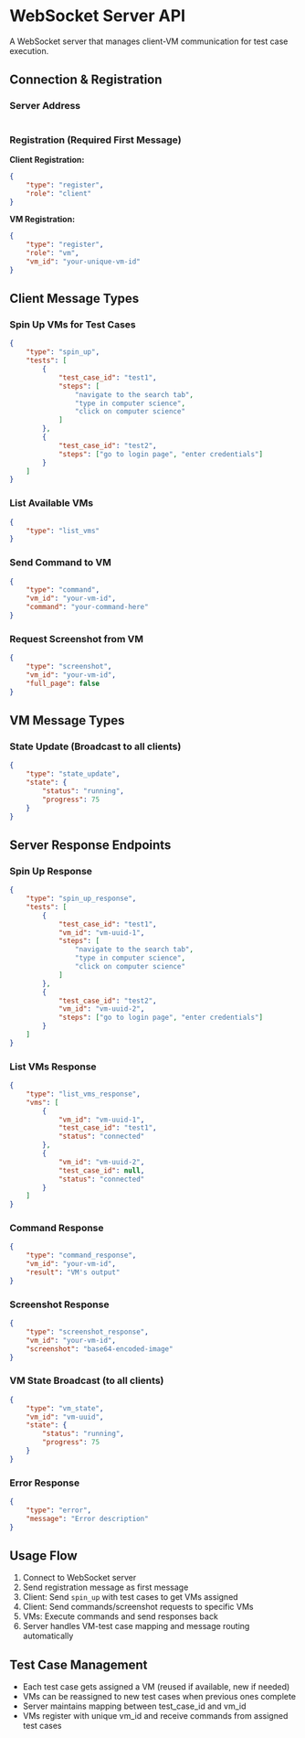# WebSocket Server API

A WebSocket server that manages client-VM communication for test case execution.

## Connection & Registration

### Server Address

```ws://localhost:8765

```

### Registration (Required First Message)

**Client Registration:**

```json
{
    "type": "register",
    "role": "client"
}
```

**VM Registration:**

```json
{
    "type": "register",
    "role": "vm",
    "vm_id": "your-unique-vm-id"
}
```

## Client Message Types

### Spin Up VMs for Test Cases

```json
{
    "type": "spin_up",
    "tests": [
        {
            "test_case_id": "test1",
            "steps": [
                "navigate to the search tab",
                "type in computer science",
                "click on computer science"
            ]
        },
        {
            "test_case_id": "test2",
            "steps": ["go to login page", "enter credentials"]
        }
    ]
}
```

### List Available VMs

```json
{
    "type": "list_vms"
}
```

### Send Command to VM

```json
{
    "type": "command",
    "vm_id": "your-vm-id",
    "command": "your-command-here"
}
```

### Request Screenshot from VM

```json
{
    "type": "screenshot",
    "vm_id": "your-vm-id",
    "full_page": false
}
```

## VM Message Types

### State Update (Broadcast to all clients)

```json
{
    "type": "state_update",
    "state": {
        "status": "running",
        "progress": 75
    }
}
```

## Server Response Endpoints

### Spin Up Response

```json
{
    "type": "spin_up_response",
    "tests": [
        {
            "test_case_id": "test1",
            "vm_id": "vm-uuid-1",
            "steps": [
                "navigate to the search tab",
                "type in computer science",
                "click on computer science"
            ]
        },
        {
            "test_case_id": "test2",
            "vm_id": "vm-uuid-2",
            "steps": ["go to login page", "enter credentials"]
        }
    ]
}
```

### List VMs Response

```json
{
    "type": "list_vms_response",
    "vms": [
        {
            "vm_id": "vm-uuid-1",
            "test_case_id": "test1",
            "status": "connected"
        },
        {
            "vm_id": "vm-uuid-2",
            "test_case_id": null,
            "status": "connected"
        }
    ]
}
```

### Command Response

```json
{
    "type": "command_response",
    "vm_id": "your-vm-id",
    "result": "VM's output"
}
```

### Screenshot Response

```json
{
    "type": "screenshot_response",
    "vm_id": "your-vm-id",
    "screenshot": "base64-encoded-image"
}
```

### VM State Broadcast (to all clients)

```json
{
    "type": "vm_state",
    "vm_id": "vm-uuid",
    "state": {
        "status": "running",
        "progress": 75
    }
}
```

### Error Response

```json
{
    "type": "error",
    "message": "Error description"
}
```

## Usage Flow

1. Connect to WebSocket server
2. Send registration message as first message
3. Client: Send `spin_up` with test cases to get VMs assigned
4. Client: Send commands/screenshot requests to specific VMs
5. VMs: Execute commands and send responses back
6. Server handles VM-test case mapping and message routing automatically

## Test Case Management

-   Each test case gets assigned a VM (reused if available, new if needed)
-   VMs can be reassigned to new test cases when previous ones complete
-   Server maintains mapping between test_case_id and vm_id
-   VMs register with unique vm_id and receive commands from assigned test cases
